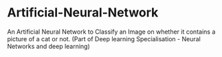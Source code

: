 # Artificial-Neural-Network
An Artificial Neural Network to Classify an Image on whether it contains a picture of a cat or not. (Part of Deep learning Specialisation - Neural Networks and deep learning)
